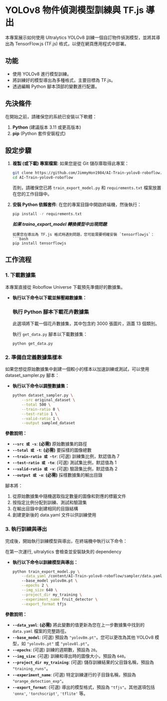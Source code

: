 # YOLOv8 物件偵測模型訓練與 TF.js 導出

本專案展示如何使用 Ultralytics YOLOv8 訓練一個自訂物件偵測模型，並將其導出為 TensorFlow.js (TF.js) 格式，以便在網頁應用程式中部署。

## 功能

*   使用 YOLOv8 進行模型訓練。
*   將訓練好的模型導出為多種格式，主要目標為 TF.js。
*   透過編輯 Python 腳本頂部的變數進行配置。

## 先決條件

在開始之前，請確保您的系統已安裝以下軟體：

1.  **Python** (建議版本 3.11 或更高版本)
2.  **pip** (Python 套件安裝程式)

## 設定步驟

1.  **複製 (或下載) 專案檔案**:
    如果您是從 Git 儲存庫取得此專案：
    ```bash
    git clone https://github.com/JimmyHon1984/AI-Train-yolov8-roboflow.git
    cd AI-Train-yolov8-roboflow
    ```
    否則，請確保您已將 `train_export_model.py` 和 `requirements.txt` 檔案放置在您的工作目錄中。

2.  **安裝 Python 依賴套件**:
    在您的專案目錄中開啟終端機，然後執行：
    ```bash
    pip install -r requirements.txt
    ```

    ***如果 traino_export_model 轉換模型中出現問題***:
    ```
    如果您在導出為 TF.js 格式時遇到問題，您可能需要明確安裝 `tensorflowjs`：
    ```bash
    pip install tensorflowjs
    ```

## 工作流程

### 1. 下載數據集

本專案直接從 Roboflow Universe 下載預先準備好的數據集。

*   **執行以下命令以下載並解壓縮數據集：**
    
    ### 執行 Python 腳本下載花卉數據集

    此選項將下載一個花卉數據集，其中包含約 3000 張圖片，涵蓋 13 個類別。

    執行 `get_data.py` 腳本以下載數據集：

    ```bash
    python get_data.py
    ```


### 2. 準備自定義數據集樣本

如果您想從原始數據集中創建一個較小的樣本以加速訓練或測試，可以使用 dataset_sampler.py 腳本：

*   **執行以下命令以調整數據集：**
    ```bash
    python dataset_sampler.py \
        --src original_dataset \
        --total 500 \
        --train-ratio 8 \
        --test-ratio 1 \
        --valid-ratio 1 \
        --output sampled_dataset
    ```

**參數說明：**

*   **`--src 或 -s`**: **(必需)** 原始數據集的路徑
*   **`--total 或 -t`**: **(必需)** 要採樣的圖像總數
*   **`--train-ratio 或 -tr`**: (可選) 訓練集比例，默認值為 7
*   **`--test-ratio 或 -te`**: (可選) 測試集比例，默認值為 1
*   **`--valid-ratio 或 -v`**: (可選) 驗證集比例，默認值為 2
*   **`--output 或 -o`**: **(必需)** 採樣數據集的輸出目錄

腳本將：

1. 從原始數據集中隨機選取指定數量的圖像和對應的標籤文件
2. 按指定比例分配到訓練、測試和驗證集
3. 在輸出目錄中創建相同的目錄結構
4. 創建更新後的 data.yaml 文件以供訓練使用

### 3. 執行訓練與導出

完成後，開始執行訓練模型與導出，在終端機中執行以下命令：

在第一次運行, ultralytics 會檢查並安裝缺失的 dependency

*   **執行以下命令以訓練模型與導出：**
    ```bash
    python train_export_model.py \
        --data_yaml /content/AI-Train-yolov8-roboflow/sampler/data.yaml \  
        --base_model yolov8m.pt \
        --epochs 2 \
        --img_size 640 \
        --project_dir my_training \
        --experiment_name fruit_detector \
        --export_format tfjs
    ```

**參數說明：**

*   **`--data_yaml`**: **(必需)** 將此變數的值更新為您在上一步數據集中找到的 `data.yaml` 檔案的完整路徑。
*   **`--base_model`**: (可選) 預設為 `"yolov8m.pt"`。您可以更改為其他 YOLOv8 模型，如 `"yolov8s.pt"` 或 `"yolov8l.pt"`。
*   **`--epochs`**: (可選) 訓練的週期數，預設為 `20`。
*   **`--img_size`**: (可選) 訓練和導出時的圖像大小，預設為 `640`。
*   **`--project_dir my_training`**: (可選) 儲存訓練結果的父目錄名稱，預設為 `"training_runs"`。
*   **`--experiment_name`**: (可選) 特定訓練運行的子目錄名稱，預設為 `"orange_detection_exp"`。
*   **`--export_format`**: (可選) 導出的模型格式，預設為 `"tfjs"`。其他選項包括 `'onnx'`, `'torchscript'`, `'tflite'` 等。